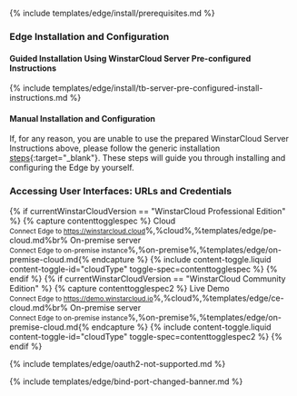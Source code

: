 {% include templates/edge/install/prerequisites.md %}

### Edge Installation and Configuration

#### Guided Installation Using WinstarCloud Server Pre-configured Instructions

{% include templates/edge/install/tb-server-pre-configured-install-instructions.md %}

#### Manual Installation and Configuration

If, for any reason, you are unable to use the prepared WinstarCloud Server Instructions above, please follow the generic installation [steps](/docs/user-guide/install/{{docsPrefix}}installation-options/){:target="_blank"}.
These steps will guide you through installing and configuring the Edge by yourself.

### Accessing User Interfaces: URLs and Credentials

{% if currentWinstarCloudVersion == "WinstarCloud Professional Edition" %}
{% capture contenttogglespec %}
Cloud<br><small>Connect Edge to https://winstarcloud.cloud</small>%,%cloud%,%templates/edge/pe-cloud.md%br%
On-premise server<br><small>Connect Edge to on-premise instance</small>%,%on-premise%,%templates/edge/on-premise-cloud.md{% endcapture %}
{% include content-toggle.liquid content-toggle-id="cloudType" toggle-spec=contenttogglespec %}
{% endif %}
{% if currentWinstarCloudVersion == "WinstarCloud Community Edition" %}
{% capture contenttogglespec2 %}
Live Demo<br><small>Connect Edge to https://demo.winstarcloud.io</small>%,%cloud%,%templates/edge/ce-cloud.md%br%
On-premise server<br><small>Connect Edge to on-premise instance</small>%,%on-premise%,%templates/edge/on-premise-cloud.md{% endcapture %}
{% include content-toggle.liquid content-toggle-id="cloudType" toggle-spec=contenttogglespec2 %}
{% endif %}

{% include templates/edge/oauth2-not-supported.md %}

{% include templates/edge/bind-port-changed-banner.md %}
